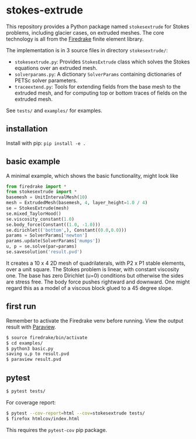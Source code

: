 # stokes-extrude

This repository provides a Python package named `stokesextrude` for Stokes problems, including glacier cases, on extruded meshes.  The core technology is all from the [Firedrake](https://www.firedrakeproject.org/) finite element library.

The implementation is in 3 source files in directory `stokesextrude/`:

  * `stokesextrude.py`: Provides `StokesExtrude` class which solves the Stokes equations over an extruded mesh.
  * `solverparams.py`: A dictionary `SolverParams` containing dictionaries of PETSc solver parameters.
  * `traceextend.py`: Tools for extending fields from the base mesh to the extruded mesh, and for computing top or bottom traces of fields on the extruded mesh.

See `tests/` and `examples/` for examples.

## installation

Install with pip: `pip install -e .`

## basic example

A minimal example, which shows the basic functionality, might look like

```python
from firedrake import *
from stokesextrude import *
basemesh = UnitIntervalMesh(10)
mesh = ExtrudedMesh(basemesh, 4, layer_height=1.0 / 4)
se = StokesExtrude(mesh)
se.mixed_TaylorHood()
se.viscosity_constant(1.0)
se.body_force(Constant((1.0, -1.0)))
se.dirichlet(('bottom',), Constant((0.0,0.0)))
params = SolverParams['newton']
params.update(SolverParams['mumps'])
u, p = se.solve(par=params)
se.savesolution('result.pvd')
```

It creates a 10 x 4 2D mesh of quadrilaterals, with P2 x P1 stable elements, over a unit square.  The Stokes problem is linear, with constant viscosity one.  The base has zero Dirichlet (u=0) conditions but otherwise the sides are stress free.  The body force pushes rightward and downward.  One might regard this as a model of a viscous block glued to a 45 degree slope.

## first run

Remember to activate the Firedrake venv before running.  View the output result with [Paraview](https://www.paraview.org/).

```bash
$ source firedrake/bin/activate
$ cd examples/
$ python3 basic.py
saving u,p to result.pvd
$ paraview result.pvd
```

## pytest

```bash
$ pytest tests/
```

For coverage report:

```bash
$ pytest --cov-report=html --cov=stokesextrude tests/
$ firefox htmlcov/index.html
```

This requires the `pytest-cov` pip package.

